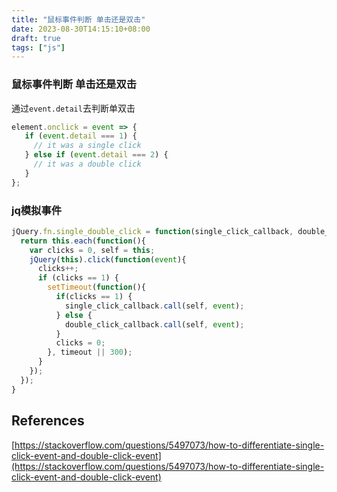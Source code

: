 ```yaml
---
title: "鼠标事件判断 单击还是双击"
date: 2023-08-30T14:15:10+08:00
draft: true
tags: ["js"]
---
```




### 鼠标事件判断 单击还是双击

通过`event.detail`去判断单双击


```javascript
element.onclick = event => {
   if (event.detail === 1) {
     // it was a single click
   } else if (event.detail === 2) {
     // it was a double click
   }
};
```


### jq模拟事件
```javascript
jQuery.fn.single_double_click = function(single_click_callback, double_click_callback, timeout) {
  return this.each(function(){
    var clicks = 0, self = this;
    jQuery(this).click(function(event){
      clicks++;
      if (clicks == 1) {
        setTimeout(function(){
          if(clicks == 1) {
            single_click_callback.call(self, event);
          } else {
            double_click_callback.call(self, event);
          }
          clicks = 0;
        }, timeout || 300);
      }
    });
  });
}
```


## References

[https://stackoverflow.com/questions/5497073/how-to-differentiate-single-click-event-and-double-click-event](https://stackoverflow.com/questions/5497073/how-to-differentiate-single-click-event-and-double-click-event)